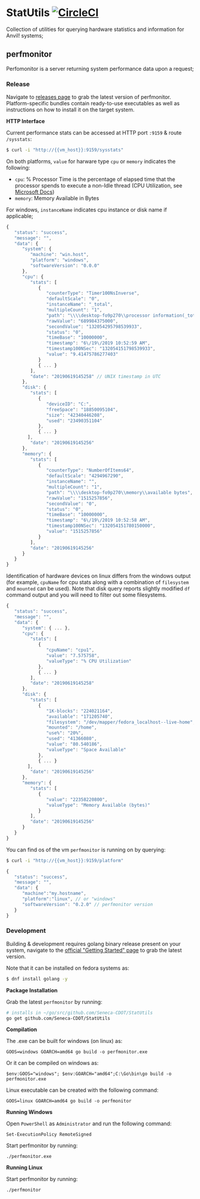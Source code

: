 # StatUtils [![CircleCI](https://circleci.com/gh/Seneca-CDOT/StatUtils/tree/master.svg?style=svg)](https://circleci.com/gh/Seneca-CDOT/StatUtils/tree/master)

Collection of utilities for querying hardware statistics and information for Anvil! systems;

## perfmonitor

Perfomonitor is a server returning system performance data upon a request;


### Release

Navigate to [releases page](https://github.com/Seneca-CDOT/StatUtils/releases) to grab the latest version of perfmonitor. Platform-specific bundles contain ready-to-use executables as well as instructions on how to install it on the target system.


**HTTP Interface**

Current performance stats can be accessed at HTTP port `:9159` & route `/sysstats`:

```bash
$ curl -i "http://{{vm_host}}:9159/sysstats"
```

On both platforms, `value` for harware type `cpu` or `memory` indicates the following:

- `cpu`: % Processor Time is the percentage of elapsed time that the processor spends to execute a non-Idle thread (CPU Utilization, see [Microsoft Docs](https://social.technet.microsoft.com/wiki/contents/articles/12984.understanding-processor-processor-time-and-process-processor-time.aspx))
- `memory`: Memory Available in Bytes

For windows, `instanceName` indicates cpu instance or disk name if applicable;

```javascript
{
   "status": "success",
   "message": "",
   "data": {
      "system": {
         "machine": "win.host",
         "platform": "windows",
         "softwareVersion": "0.0.0"
      },
      "cpu": {
         "stats": [
            {
               "counterType": "Timer100NsInverse",
               "defaultScale": "0",
               "instanceName": "_total",
               "multipleCount": "1",
               "path": "\\\\desktop-fo9p270\\processor information(_total)\\% processor time",
               "rawValue": "689984375000",
               "secondValue": "132054295798539933",
               "status": "0",
               "timeBase": "10000000",
               "timestamp": "6\/19\/2019 10:52:59 AM",
               "timestamp100NSec": "132054151798539933",
               "value": "9.41475786277403"
            }
            { ... }
         ],
         "date": "20190619145258" // UNIX timestamp in UTC
      },
      "disk": {
         "stats": [
            {
               "deviceID": "C:",
               "freeSpace": "18850095104",
               "size": "42340446208",
               "used": "23490351104"
            },
            { ... }
        ],
         "date": "20190619145256"
      },
      "memory": {
         "stats": [
            {
               "counterType": "NumberOfItems64",
               "defaultScale": "4294967290",
               "instanceName": "",
               "multipleCount": "1",
               "path": "\\\\desktop-fo9p270\\memory\\available bytes",
               "rawValue": "1515257856",
               "secondValue": "0",
               "status": "0",
               "timeBase": "10000000",
               "timestamp": "6\/19\/2019 10:52:58 AM",
               "timestamp100NSec": "132054151780150000",
               "value": "1515257856"
            }
         ],
         "date": "20190619145256"
      }
   }
}
```

Identification of hardware devices on linux differs from the windows output (for example, `cpuName` for cpu stats along with a combination of `filesystem` and `mounted` can be used). Note that disk query reports slightly modified `df` command output and you will need to filter out some filesystems. 


```javascript
{
   "status": "success",
   "message": "",
   "data": {
      "system": { ... },
      "cpu": {
         "stats": [
            {
               "cpuName": "cpu1",
               "value": "7.575758",
               "valueType": "% CPU Utilization"
            },
            { ... }
         ],
         "date": "20190619145258"
      },
      "disk": {
         "stats": [
            {
               "1K-blocks": "224021164",
               "available": "171205740",
               "filesystem": "/dev/mapper/fedora_localhost--live-home",
               "mounted": "/home",
               "use%": "20%",
               "used": "41366080",
               "value": "80.540186",
               "valueType": "Space Available"
            },
            { ... }
        ],
         "date": "20190619145256"
      },
      "memory": {
         "stats": [
            {
               "value": "22358220800",
               "valueType": "Memory Available (bytes)"
            }
         ],
         "date": "20190619145256"
      }
   }
}
```

You can find os of the vm `perfmonitor` is running on by querying:

```bash
$ curl -i "http://{{vm_host}}:9159/platform"
```

```javascript
{
   "status": "success",
   "message": "",
   "data": {
      "machine":"my.hostname",
      "platform":"linux", // or "windows"
      "softwareVersion": "0.2.0" // perfmonitor version
   }
}
```

### Development

Building & development requires golang binary release present on your system, navigate to the [official "Getting Started" page](https://golang.org/doc/install) to grab the latest version.

Note that it can be installed on fedora systems as:

```bash
$ dnf install golang -y
```

**Package Installation**

Grab the latest `perfmonitor` by running:

```bash
# installs in ~/go/src/github.com/Seneca-CDOT/StatUtils
go get github.com/Seneca-CDOT/StatUtils 
```

**Compilation**

The .exe can be built for windows (on linux) as:

`GOOS=windows GOARCH=amd64 go build -o perfmonitor.exe`

Or it can be compiled on windows as:

`$env:GOOS="windows"; $env:GOARCH="amd64";C:\Go\bin\go build -o perfmonitor.exe`

Linux executable can be created with the following command:

`GOOS=linux GOARCH=amd64 go build -o perfmonitor`

**Running Windows**

Open `PowerShell` as `Administrator` and run the following command:

`Set-ExecutionPolicy RemoteSigned`

Start perfmonitor by running:

`./perfmonitor.exe`

**Running Linux**

Start perfmonitor by running:

`./perfmonitor`
